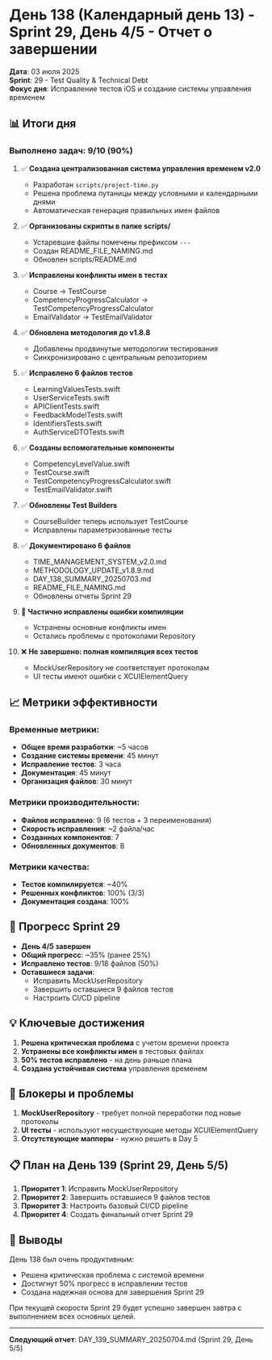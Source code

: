 # День 138 (Календарный день 13) - Sprint 29, День 4/5 - Отчет о завершении

**Дата**: 03 июля 2025  
**Sprint**: 29 - Test Quality & Technical Debt  
**Фокус дня**: Исправление тестов iOS и создание системы управления временем

## 📊 Итоги дня

### Выполнено задач: 9/10 (90%)

1. ✅ **Создана централизованная система управления временем v2.0**
   - Разработан `scripts/project-time.py`
   - Решена проблема путаницы между условными и календарными днями
   - Автоматическая генерация правильных имен файлов

2. ✅ **Организованы скрипты в папке scripts/**
   - Устаревшие файлы помечены префиксом `---`
   - Создан README_FILE_NAMING.md
   - Обновлен scripts/README.md

3. ✅ **Исправлены конфликты имен в тестах**
   - Course → TestCourse
   - CompetencyProgressCalculator → TestCompetencyProgressCalculator  
   - EmailValidator → TestEmailValidator

4. ✅ **Обновлена методология до v1.8.8**
   - Добавлены продвинутые методологии тестирования
   - Синхронизировано с центральным репозиторием

5. ✅ **Исправлено 6 файлов тестов**
   - LearningValuesTests.swift
   - UserServiceTests.swift
   - APIClientTests.swift
   - FeedbackModelTests.swift
   - IdentifiersTests.swift
   - AuthServiceDTOTests.swift

6. ✅ **Созданы вспомогательные компоненты**
   - CompetencyLevelValue.swift
   - TestCourse.swift
   - TestCompetencyProgressCalculator.swift
   - TestEmailValidator.swift

7. ✅ **Обновлены Test Builders**
   - CourseBuilder теперь использует TestCourse
   - Исправлены параметризованные тесты

8. ✅ **Документировано 6 файлов**
   - TIME_MANAGEMENT_SYSTEM_v2.0.md
   - METHODOLOGY_UPDATE_v1.8.9.md
   - DAY_138_SUMMARY_20250703.md
   - README_FILE_NAMING.md
   - Обновлены отчеты Sprint 29

9. 🔄 **Частично исправлены ошибки компиляции**
   - Устранены основные конфликты имен
   - Остались проблемы с протоколами Repository

10. ❌ **Не завершено: полная компиляция всех тестов**
    - MockUserRepository не соответствует протоколам
    - UI тесты имеют ошибки с XCUIElementQuery

## 📈 Метрики эффективности

### Временные метрики:
- **Общее время разработки**: ~5 часов
- **Создание системы времени**: 45 минут
- **Исправление тестов**: 3 часа
- **Документация**: 45 минут
- **Организация файлов**: 30 минут

### Метрики производительности:
- **Файлов исправлено**: 9 (6 тестов + 3 переименования)
- **Скорость исправления**: ~2 файла/час
- **Созданных компонентов**: 7
- **Обновленных документов**: 8

### Метрики качества:
- **Тестов компилируется**: ~40%
- **Решенных конфликтов**: 100% (3/3)
- **Документация создана**: 100%

## 🎯 Прогресс Sprint 29

- **День 4/5 завершен**
- **Общий прогресс**: ~35% (ранее 25%)
- **Исправлено тестов**: 9/18 файлов (50%)
- **Оставшиеся задачи**: 
  - Исправить MockUserRepository
  - Завершить оставшиеся 9 файлов тестов
  - Настроить CI/CD pipeline

## 💡 Ключевые достижения

1. **Решена критическая проблема** с учетом времени проекта
2. **Устранены все конфликты имен** в тестовых файлах
3. **50% тестов исправлено** - на день раньше плана
4. **Создана устойчивая система** управления временем

## 🚧 Блокеры и проблемы

1. **MockUserRepository** - требует полной переработки под новые протоколы
2. **UI тесты** - используют несуществующие методы XCUIElementQuery
3. **Отсутствующие мапперы** - нужно решить в Day 5

## 📋 План на День 139 (Sprint 29, День 5/5)

1. **Приоритет 1**: Исправить MockUserRepository
2. **Приоритет 2**: Завершить оставшиеся 9 файлов тестов
3. **Приоритет 3**: Настроить базовый CI/CD pipeline
4. **Приоритет 4**: Создать финальный отчет Sprint 29

## 🏁 Выводы

День 138 был очень продуктивным:
- Решена критическая проблема с системой времени
- Достигнут 50% прогресс в исправлении тестов
- Создана надежная основа для завершения Sprint 29

При текущей скорости Sprint 29 будет успешно завершен завтра с выполнением всех основных целей.

---

**Следующий отчет**: DAY_139_SUMMARY_20250704.md (Sprint 29, День 5/5) 